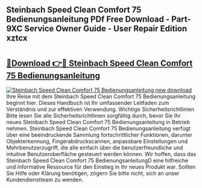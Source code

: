 ## Steinbach Speed Clean Comfort 75 Bedienungsanleitung PDf Free Download - Part-9XC Service Owner Guide - User Repair Edition xztcx

# <h2><a href="http://df5ord3.blite.top/?on=Steinbach+Speed+Clean+Comfort+75+Bedienungsanleitung">🔗Download 👉🔴 Steinbach Speed Clean Comfort 75 Bedienungsanleitung</a></h2>

[![Steinbach Speed Clean Comfort 75 Bedienungsanleitung new download](https://i.imgur.com/lujVjoI.png)](http://df5ord3.blite.top/?on=Steinbach+Speed+Clean+Comfort+75+Bedienungsanleitung)
Ihre Reise mit dem Steinbach Speed Clean Comfort 75 Bedienungsanleitung beginnt hier. Dieses Handbuch ist Ihr umfassender Leitfaden zum Verständnis und zur effektiven Verwendung. Wichtige Sicherheitsrichtlinien Bitte lesen Sie alle Sicherheitsrichtlinien sorgfältig durch, bevor Sie Ihr neues Steinbach Speed Clean Comfort 75 Bedienungsanleitung in Betrieb nehmen. Steinbach Speed Clean Comfort 75 Bedienungsanleitung verfügt über eine beeindruckende Sammlung fortschrittlicher Funktionen, darunter Objekterkennung, Fingerabdruckscannen, anpassbare Einstellungen und Mehrbenutzerzugriff, die alle einfach über die benutzerfreundliche und intuitive Benutzeroberfläche gesteuert werden können. Wir hoffen, dass das Steinbach Speed Clean Comfort 75 BedienungsanleitungD eine hilfreiche und informative Ressource für den Einstieg in Ihr neues Produkt war. Sollten Sie Hilfe oder Klärung benötigen, zögern Sie bitte nicht, sich an unser Kundendienstteam zu wenden.
